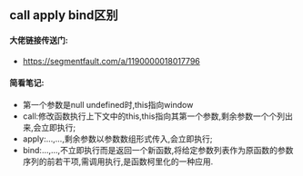 ## call apply bind区别
#### 大佬链接传送门:
- https://segmentfault.com/a/1190000018017796
#### 简看笔记:
- 第一个参数是null undefined时,this指向window
- call:修改函数执行上下文中的this,this指向其第一个参数,剩余参数一个个列出来,会立即执行;
- apply:…,…,剩余参数以参数数组形式传入,会立即执行;
- bind:…,…,不立即执行而是返回一个新函数,将给定参数列表作为原函数的参数序列的前若干项,需调用执行,是函数柯里化的一种应用.
  